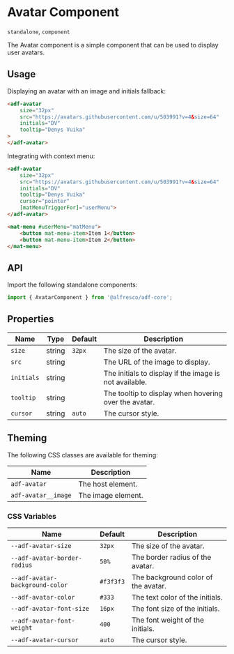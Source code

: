 # Avatar Component

`standalone`, `component`

The Avatar component is a simple component that can be used to display user avatars.

## Usage

Displaying an avatar with an image and initials fallback:

```html
<adf-avatar
    size="32px"
    src="https://avatars.githubusercontent.com/u/503991?v=4&size=64"
    initials="DV"
    tooltip="Denys Vuika"
>
</adf-avatar>
```

Integrating with context menu:

```html
<adf-avatar
    size="32px"
    src="https://avatars.githubusercontent.com/u/503991?v=4&size=64"
    initials="DV"
    tooltip="Denys Vuika"
    cursor="pointer"
    [matMenuTriggerFor]="userMenu">
</adf-avatar>

<mat-menu #userMenu="matMenu">
    <button mat-menu-item>Item 1</button>
    <button mat-menu-item>Item 2</button>
</mat-menu>
```

## API

Import the following standalone components:

```typescript
import { AvatarComponent } from '@alfresco/adf-core';
```

## Properties

| Name       | Type   | Default | Description                                            |
|------------|--------|---------|--------------------------------------------------------|
| `size`     | string | `32px`  | The size of the avatar.                                |
| `src`      | string |         | The URL of the image to display.                       |
| `initials` | string |         | The initials to display if the image is not available. |
| `tooltip`  | string |         | The tooltip to display when hovering over the avatar.  |
| `cursor`   | string | `auto`  | The cursor style.                                      |

## Theming

The following CSS classes are available for theming:

| Name                | Description        |
|---------------------|--------------------|
| `adf-avatar`        | The host element.  |
| `adf-avatar__image` | The image element. |

### CSS Variables

| Name                            | Default   | Description                         |
|---------------------------------|-----------|-------------------------------------|
| `--adf-avatar-size`             | `32px`    | The size of the avatar.             |
| `--adf-avatar-border-radius`    | `50%`     | The border radius of the avatar.    |
| `--adf-avatar-background-color` | `#f3f3f3` | The background color of the avatar. |
| `--adf-avatar-color`            | `#333`    | The text color of the initials.     |
| `--adf-avatar-font-size`        | `16px`    | The font size of the initials.      |
| `--adf-avatar-font-weight`      | `400`     | The font weight of the initials.    |
| `--adf-avatar-cursor`           | `auto`    | The cursor style.                   |
```
